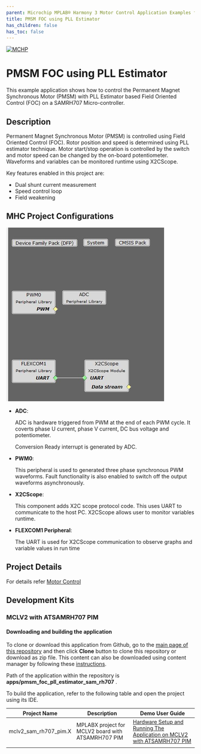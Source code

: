 ```yaml
---
parent: Microchip MPLAB® Harmony 3 Motor Control Application Examples for SAM RH707 family
title: PMSM FOC using PLL Estimator
has_children: false
has_toc: false
---
```


[![MCHP](https://www.microchip.com/ResourcePackages/Microchip/assets/dist/images/logo.png)](https://www.microchip.com)

# PMSM FOC using PLL Estimator

This example application shows how to control the Permanent Magnet Synchronous Motor (PMSM) with PLL Estimator based Field Oriented Control (FOC) on a SAMRH707 Micro-controller. 

## Description

Permanent Magnet Synchronous Motor (PMSM) is controlled using Field Oriented Control (FOC). Rotor position and speed is determined using PLL estimator technique. Motor start/stop operation is controlled by the switch and motor speed can be changed by the on-board potentiometer. Waveforms and variables can be monitored runtime using X2CScope. 


Key features enabled in this project are:

- Dual shunt current measurement
- Speed control loop
- Field weakening


## MHC Project Configurations

![MHC Project Graph](images/project_graph.jpg)


- **ADC**: 

   ADC is hardware triggered from PWM at the end of each PWM cycle. It coverts phase U current, phase V current, DC bus voltage and potentiometer.

   Conversion Ready interrupt is generated by ADC. 

- **PWM0**: 

    This peripheral is used to generated three phase synchronous PWM waveforms. Fault functionality is also enabled to switch off the output waveforms asynchronously.

- **X2CScope**: 

    This component adds X2C scope protocol code. This uses UART to communicate to the host PC. X2CScope allows user to monitor variables runtime.
- **FLEXCOM1 Peripheral**: 

    The UART is used for X2CScope communication to observe graphs and variable values in run time 

## Project Details
For details refer [Motor Control](https://microchip-mplab-harmony.github.io/motor_control/algorithms/pmsm_foc/mc_plant_docs/introduction.md)


## Development Kits

### MCLV2 with ATSAMRH707 PIM
#### Downloading and building the application

To clone or download this application from Github, go to the [main page of this repository](https://github.com/Microchip-MPLAB-Harmony/mc_apps_sam_rh707) and then click **Clone** button to clone this repository or download as zip file.
This content can also be downloaded using content manager by following these [instructions](https://github.com/Microchip-MPLAB-Harmony/contentmanager/wiki).

Path of the application within the repository is **apps/pmsm_foc_pll_estimator_sam_rh707** .


To build the application, refer to the following table and open the project using its IDE.

| Project Name      | Description                                    | Demo User Guide |
| ----------------- | ---------------------------------------------- | -------------- |
| mclv2_sam_rh707_pim.X | MPLABX project for MCLV2 board with ATSAMRH707 PIM | [Hardware Setup and Running The Application on MCLV2 with ATSAMRH707 PIM](../docs/mclv2_atsamrh707_pim_sensorless.md) |
||||
